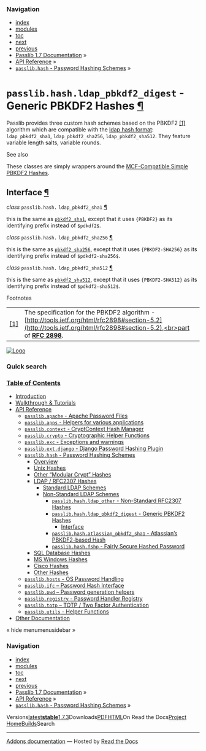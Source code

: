 <!-- Source: https://passlib.readthedocs.io/en/stable/lib/passlib.hash.ldap_pbkdf2_digest.html -->

### Navigation

- [index](https://passlib.readthedocs.io/en/stable/genindex.html "General Index")
- [modules](https://passlib.readthedocs.io/en/stable/py-modindex.html "Python Module Index")
- [toc](https://passlib.readthedocs.io/en/stable/contents.html "Table Of Contents")
- [next](https://passlib.readthedocs.io/en/stable/lib/passlib.hash.atlassian_pbkdf2_sha1.html "passlib.hash.atlassian_pbkdf2_sha1 - Atlassian’s PBKDF2-based Hash")
- [previous](https://passlib.readthedocs.io/en/stable/lib/passlib.hash.ldap_other.html "passlib.hash.ldap_other - Non-Standard RFC2307 Hashes")
- [Passlib 1.7 Documentation](https://passlib.readthedocs.io/en/stable/index.html) »
- [API Reference](https://passlib.readthedocs.io/en/stable/lib/index.html) »
- [`passlib.hash` \- Password Hashing Schemes](https://passlib.readthedocs.io/en/stable/lib/passlib.hash.html) »

# `passlib.hash.ldap_pbkdf2_digest` \- Generic PBKDF2 Hashes [¶](https://passlib.readthedocs.io/en/stable/lib/passlib.hash.ldap_pbkdf2_digest.html\#passlib-hash-ldap-pbkdf2-digest-generic-pbkdf2-hashes "Permalink to this headline")

Passlib provides three custom hash schemes based on the PBKDF2 [\[1\]](https://passlib.readthedocs.io/en/stable/lib/passlib.hash.ldap_pbkdf2_digest.html#pbkdf2) algorithm
which are compatible with the [ldap hash format](https://passlib.readthedocs.io/en/stable/lib/passlib.hash.html#ldap-hashes):
`ldap_pbkdf2_sha1`, `ldap_pbkdf2_sha256`, `ldap_pbkdf2_sha512`.
They feature variable length salts, variable rounds.

See also

These classes are simply wrappers around the [MCF-Compatible Simple PBKDF2 Hashes](https://passlib.readthedocs.io/en/stable/lib/passlib.hash.pbkdf2_digest.html).

## Interface [¶](https://passlib.readthedocs.io/en/stable/lib/passlib.hash.ldap_pbkdf2_digest.html\#interface "Permalink to this headline")

_class_ `passlib.hash.` `ldap_pbkdf2_sha1` [¶](https://passlib.readthedocs.io/en/stable/lib/passlib.hash.ldap_pbkdf2_digest.html#passlib.hash.ldap_pbkdf2_sha1 "Permalink to this definition")

this is the same as [`pbkdf2_sha1`](https://passlib.readthedocs.io/en/stable/lib/passlib.hash.pbkdf2_digest.html#passlib.hash.pbkdf2_sha1 "passlib.hash.pbkdf2_sha1"), except that it
uses `{PBKDF2}` as its identifying prefix instead of `$pdkdf2$`.

_class_ `passlib.hash.` `ldap_pbkdf2_sha256` [¶](https://passlib.readthedocs.io/en/stable/lib/passlib.hash.ldap_pbkdf2_digest.html#passlib.hash.ldap_pbkdf2_sha256 "Permalink to this definition")

this is the same as [`pbkdf2_sha256`](https://passlib.readthedocs.io/en/stable/lib/passlib.hash.pbkdf2_digest.html#passlib.hash.pbkdf2_sha256 "passlib.hash.pbkdf2_sha256"), except that it
uses `{PBKDF2-SHA256}` as its identifying prefix instead of `$pdkdf2-sha256$`.

_class_ `passlib.hash.` `ldap_pbkdf2_sha512` [¶](https://passlib.readthedocs.io/en/stable/lib/passlib.hash.ldap_pbkdf2_digest.html#passlib.hash.ldap_pbkdf2_sha512 "Permalink to this definition")

this is the same as [`pbkdf2_sha512`](https://passlib.readthedocs.io/en/stable/lib/passlib.hash.pbkdf2_digest.html#passlib.hash.pbkdf2_sha512 "passlib.hash.pbkdf2_sha512"), except that it
uses `{PBKDF2-SHA512}` as its identifying prefix instead of `$pdkdf2-sha512$`.

Footnotes

|     |     |
| --- | --- |
| [\[1\]](https://passlib.readthedocs.io/en/stable/lib/passlib.hash.ldap_pbkdf2_digest.html#id1) | The specification for the PBKDF2 algorithm - [http://tools.ietf.org/html/rfc2898#section-5.2](http://tools.ietf.org/html/rfc2898#section-5.2),<br>part of [**RFC 2898**](https://tools.ietf.org/html/rfc2898.html). |

[![Logo](https://passlib.readthedocs.io/en/stable/_static/masthead.png)](https://passlib.readthedocs.io/en/stable/index.html "index")

### Quick search

### [Table of Contents](https://passlib.readthedocs.io/en/stable/contents.html)

- [Introduction](https://passlib.readthedocs.io/en/stable/index.html)
- [Walkthrough & Tutorials](https://passlib.readthedocs.io/en/stable/narr/index.html)
- [API Reference](https://passlib.readthedocs.io/en/stable/lib/index.html)
  - [`passlib.apache` \- Apache Password Files](https://passlib.readthedocs.io/en/stable/lib/passlib.apache.html)
  - [`passlib.apps` \- Helpers for various applications](https://passlib.readthedocs.io/en/stable/lib/passlib.apps.html)
  - [`passlib.context` \- CryptContext Hash Manager](https://passlib.readthedocs.io/en/stable/lib/passlib.context.html)
  - [`passlib.crypto` \- Cryptographic Helper Functions](https://passlib.readthedocs.io/en/stable/lib/passlib.crypto.html)
  - [`passlib.exc` \- Exceptions and warnings](https://passlib.readthedocs.io/en/stable/lib/passlib.exc.html)
  - [`passlib.ext.django` \- Django Password Hashing Plugin](https://passlib.readthedocs.io/en/stable/lib/passlib.ext.django.html)
  - [`passlib.hash` \- Password Hashing Schemes](https://passlib.readthedocs.io/en/stable/lib/passlib.hash.html)
    - [Overview](https://passlib.readthedocs.io/en/stable/lib/passlib.hash.html#overview)
    - [Unix Hashes](https://passlib.readthedocs.io/en/stable/lib/passlib.hash.html#unix-hashes)
    - [Other “Modular Crypt” Hashes](https://passlib.readthedocs.io/en/stable/lib/passlib.hash.html#other-modular-crypt-hashes)
    - [LDAP / RFC2307 Hashes](https://passlib.readthedocs.io/en/stable/lib/passlib.hash.html#ldap-rfc2307-hashes)
      - [Standard LDAP Schemes](https://passlib.readthedocs.io/en/stable/lib/passlib.hash.html#standard-ldap-schemes)
      - [Non-Standard LDAP Schemes](https://passlib.readthedocs.io/en/stable/lib/passlib.hash.html#non-standard-ldap-schemes)
        - [`passlib.hash.ldap_other` \- Non-Standard RFC2307 Hashes](https://passlib.readthedocs.io/en/stable/lib/passlib.hash.ldap_other.html)
        - [`passlib.hash.ldap_pbkdf2_digest` \- Generic PBKDF2 Hashes](https://passlib.readthedocs.io/en/stable/lib/passlib.hash.ldap_pbkdf2_digest.html#)
          - [Interface](https://passlib.readthedocs.io/en/stable/lib/passlib.hash.ldap_pbkdf2_digest.html#interface)
        - [`passlib.hash.atlassian_pbkdf2_sha1` \- Atlassian’s PBKDF2-based Hash](https://passlib.readthedocs.io/en/stable/lib/passlib.hash.atlassian_pbkdf2_sha1.html)
        - [`passlib.hash.fshp` \- Fairly Secure Hashed Password](https://passlib.readthedocs.io/en/stable/lib/passlib.hash.fshp.html)
    - [SQL Database Hashes](https://passlib.readthedocs.io/en/stable/lib/passlib.hash.html#sql-database-hashes)
    - [MS Windows Hashes](https://passlib.readthedocs.io/en/stable/lib/passlib.hash.html#ms-windows-hashes)
    - [Cisco Hashes](https://passlib.readthedocs.io/en/stable/lib/passlib.hash.html#cisco-hashes)
    - [Other Hashes](https://passlib.readthedocs.io/en/stable/lib/passlib.hash.html#other-hashes)
  - [`passlib.hosts` \- OS Password Handling](https://passlib.readthedocs.io/en/stable/lib/passlib.hosts.html)
  - [`passlib.ifc` – Password Hash Interface](https://passlib.readthedocs.io/en/stable/lib/passlib.ifc.html)
  - [`passlib.pwd` – Password generation helpers](https://passlib.readthedocs.io/en/stable/lib/passlib.pwd.html)
  - [`passlib.registry` \- Password Handler Registry](https://passlib.readthedocs.io/en/stable/lib/passlib.registry.html)
  - [`passlib.totp` – TOTP / Two Factor Authentication](https://passlib.readthedocs.io/en/stable/lib/passlib.totp.html)
  - [`passlib.utils` \- Helper Functions](https://passlib.readthedocs.io/en/stable/lib/passlib.utils.html)
- [Other Documentation](https://passlib.readthedocs.io/en/stable/other.html)

«
hide menumenusidebar
»


### Navigation

- [index](https://passlib.readthedocs.io/en/stable/genindex.html "General Index")
- [modules](https://passlib.readthedocs.io/en/stable/py-modindex.html "Python Module Index")
- [toc](https://passlib.readthedocs.io/en/stable/contents.html "Table Of Contents")
- [next](https://passlib.readthedocs.io/en/stable/lib/passlib.hash.atlassian_pbkdf2_sha1.html "passlib.hash.atlassian_pbkdf2_sha1 - Atlassian’s PBKDF2-based Hash")
- [previous](https://passlib.readthedocs.io/en/stable/lib/passlib.hash.ldap_other.html "passlib.hash.ldap_other - Non-Standard RFC2307 Hashes")
- [Passlib 1.7 Documentation](https://passlib.readthedocs.io/en/stable/index.html) »
- [API Reference](https://passlib.readthedocs.io/en/stable/lib/index.html) »
- [`passlib.hash` \- Password Hashing Schemes](https://passlib.readthedocs.io/en/stable/lib/passlib.hash.html) »

Versions[latest](https://passlib.readthedocs.io/en/latest/lib/passlib.hash.ldap_pbkdf2_digest.html)**[stable](https://passlib.readthedocs.io/en/stable/lib/passlib.hash.ldap_pbkdf2_digest.html)**[1.7.3](https://passlib.readthedocs.io/en/1.7.3/lib/passlib.hash.ldap_pbkdf2_digest.html)Downloads[PDF](https://passlib.readthedocs.io/_/downloads/en/stable/pdf/)[HTML](https://passlib.readthedocs.io/_/downloads/en/stable/htmlzip/)On Read the Docs[Project Home](https://app.readthedocs.org/projects/passlib/?utm_source=passlib&utm_content=flyout)[Builds](https://app.readthedocs.org/projects/passlib/builds/?utm_source=passlib&utm_content=flyout)Search

* * *

[Addons documentation](https://docs.readthedocs.io/page/addons.html?utm_source=passlib&utm_content=flyout) ― Hosted by
[Read the Docs](https://about.readthedocs.com/?utm_source=passlib&utm_content=flyout)